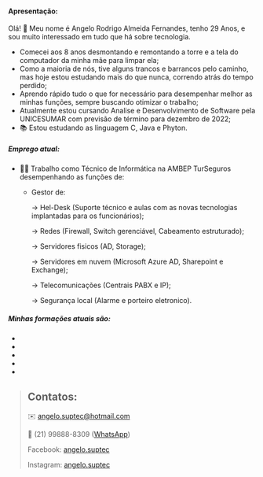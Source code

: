 #### Apresentação:
Olá! 👋 Meu nome é Angelo Rodrigo Almeida Fernandes, tenho 29 Anos, e sou muito interessado em tudo que há sobre tecnologia.
- Comecei aos 8 anos desmontando e remontando a torre e a tela do computador da minha mãe para limpar ela;
- Como a maioria de nós, tive alguns trancos e barrancos pelo caminho, mas hoje estou estudando mais do que nunca, correndo atrás do tempo perdido;
- Aprendo rápido tudo o que for necessário para desempenhar melhor as minhas funções, sempre buscando otimizar o trabalho;
- Atualmente estou cursando Analise e Desenvolvimento de Software pela UNICESUMAR com previsão de término para dezembro de 2022;
- 📚 Estou estudando as linguagem C, Java e Phyton.

##### Emprego atual:
* 👨‍💻 Trabalho como Técnico de Informática na AMBEP TurSeguros desempenhando as funções de:
    - Gestor de:

        -> Hel-Desk (Suporte técnico e aulas com as novas tecnologias implantadas para os funcionários);
        
        -> Redes (Firewall, Switch gerenciável, Cabeamento estruturado);
        
        -> Servidores fisicos (AD, Storage);
        
        -> Servidores em nuvem (Microsoft Azure AD, Sharepoint e Exchange);
        
        -> Telecomunicações (Centrais PABX e IP);
        
        -> Segurança local (Alarme e porteiro eletronico).

##### Minhas formações atuais são:
-
-
-
-
-

> ## Contatos:
>
> ✉️ angelo.suptec@hotmail.com
>
> 📱 (21) 99888-8309 ([WhatsApp][zap])
>
>  Facebook: [angelo.suptec][face]
>
>  Instagram: [angelo.suptec][insta]

[zap]: <https://wa.me/+5521998888309>
[face]: <https://www.facebook.com/angelo.suptec>
[insta]: <https://www.instagram.com/angelo.suptec>